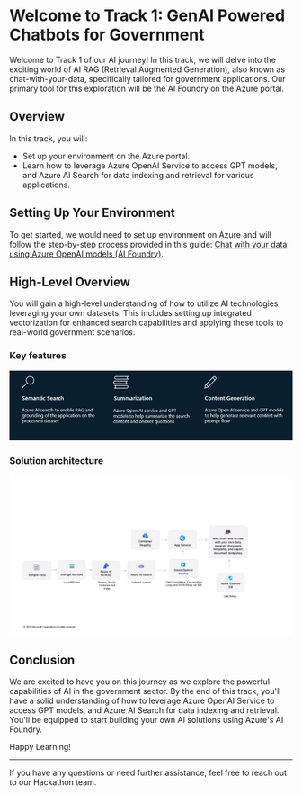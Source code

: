 
# Welcome to Track 1: GenAI Powered Chatbots for Government
  
Welcome to Track 1 of our AI journey! In this track, we will delve into the exciting world of AI RAG (Retrieval Augmented Generation), also known as chat-with-your-data, specifically tailored for government applications. Our primary tool for this exploration will be the AI Foundry on the Azure portal.
  
## Overview  
  
In this track, you will:  
- Set up your environment on the Azure portal.  
- Learn how to leverage Azure OpenAI Service to access GPT models, and Azure AI Search for data indexing and retrieval for various applications.  
  
## Setting Up Your Environment  
  
To get started, we would need to set up environment on Azure and will follow the step-by-step process provided in this guide: [Chat with your data using Azure OpenAI models (AI Foundry)](https://learn.microsoft.com/en-us/azure/ai-services/openai/use-your-data-quickstart?tabs=keyless%2Ctypescript-keyless%2Cpython-new&pivots=ai-foundry-portal).  
  
## High-Level Overview  
  
You will gain a high-level understanding of how to utilize AI technologies leveraging your own datasets. This includes setting up integrated vectorization for enhanced search capabilities and applying these tools to real-world government scenarios.  

### Key features

![Key Features](https://github.com/priyanshi09/CA_AI_hackathon/blob/main/Track2_VisionAI/images/keyfeatures.png)

### Solution architecture
![Solution architecture](https://github.com/priyanshi09/CA_AI_hackathon/blob/main/Track2_VisionAI/images/DocGen_Azure_AI_Foundry_Architecture.png)


## Conclusion  
  
We are excited to have you on this journey as we explore the powerful capabilities of AI in the government sector. By the end of this track, you'll have a solid understanding of how to leverage Azure OpenAI Service to access GPT models, and Azure AI Search for data indexing and retrieval. You'll be equipped to start building your own AI solutions using Azure's AI Foundry.  
  
Happy Learning!  
  
---  
  
If you have any questions or need further assistance, feel free to reach out to our Hackathon team.  
